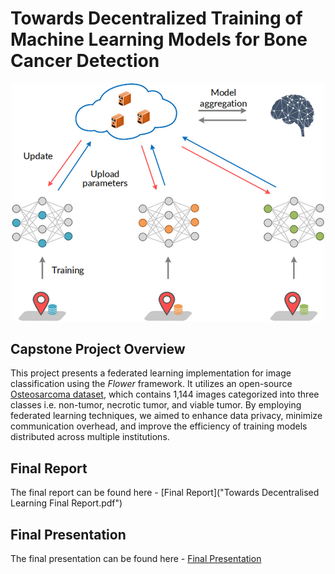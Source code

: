 # Towards Decentralized Training of Machine Learning Models for Bone Cancer Detection
<center>
<div style="text-align: center;">
    <img src="figs/federated_learning_illustration.png" alt="Federated Learning Diagram" width="500"/>
</div>
</center>

## Capstone Project Overview
This project presents a federated learning implementation for image classification using the _Flower_ framework. It utilizes an open-source [Osteosarcoma dataset](https://wiki.cancerimagingarchive.net/pages/viewpage.action?pageId=52756935), which contains 1,144 images categorized into three classes i.e. non-tumor, necrotic tumor, and viable tumor. By employing federated learning techniques, we aimed to enhance data privacy, minimize communication overhead, and improve the efficiency of training models distributed across multiple institutions.
## Final Report
The final report can be found here - [Final Report]("Towards Decentralised Learning Final Report.pdf") 

## Final Presentation
The final presentation can be found here - [Final Presentation](final_capstone_presentation.pdf)
